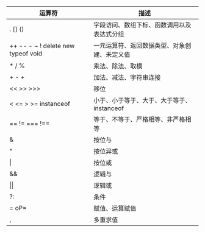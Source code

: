 | 运算符                                | 描述                         |
| ---------------------------------- | -------------------------- |
| . [] ()                            | 字段访问、数组下标、函数调用以及表达式分组      |
| ++ -- - ~ ! delete new typeof void | 一元运算符、返回数据类型、对象创建、未定义值     |
| * / %                              | 乘法、除法、取模                   |
| + - +                              | 加法、减法、字符串连接                |
| << >> >>>                          | 移位                         |
| < <= > >= instanceof               | 小于、小于等于、大于、大于等于、instanceof |
| == != === !==                      | 等于、不等于、严格相等、非严格相等          |
| &                                  | 按位与                        |
| ^                                  | 按位异或                       |
| \|                                 | 按位或                        |
| &&                                 | 逻辑与                        |
| \|\|                               | 逻辑或                        |
| ?:                                 | 条件                         |
| = oP=                              | 赋值、运算赋值                    |
| ,                                  | 多重求值                       |